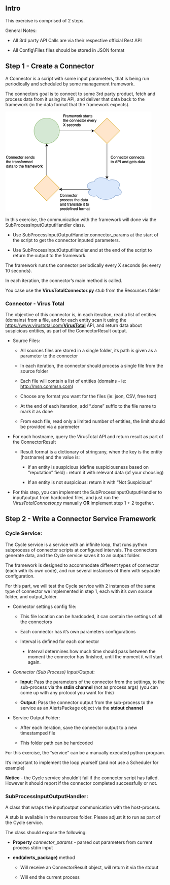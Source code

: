 ## Intro

This exercise is comprised of 2 steps.

General Notes:

-   All 3rd party API Calls are via their respective official Rest API

-   All Config\\Files files should be stored in JSON format

## Step 1 - Create a Connector

A Connector is a script with some input parameters, that is being run
periodically and scheduled by some management framework.

The connectors goal is to connect to some 3rd party product, fetch and process
data from it using its API, and deliver that data back to the framework (in the
data format that the framework expects).

![](media/d19e5ed3626468df2af1d8513d4afb6e.png)

In this exercise, the communication with the framework will done via the
SubProcessInputOutputHandler class.

-   Use SubProcessInputOutputHandler.connector_params at the start of the script
    to get the connector inputed parameters.

-   Use SubProcessInputOutputHandler.end at the end of the script to return the
    output to the framework.

The framework runs the connector periodically every X seconds (ie: every 10
seconds).

In each iteration, the connector’s main method is called.

You case use the **VirusTotalConnector.py** stub from the Resources folder

### Connector - Virus Total

The objective of this connector is, in each iteration, read a list of entities
(domains) from a file, and for each entity scan it using the
<https://www.virustotal.com/>[**VirusTotal**](https://developers.virustotal.com/v3.0/reference#overview)
API, and return data about suspicious entities, as part of the ConnectorResult
output.

-   Source Files:

    -   All sources files are stored in a single folder, its path is given as a
        parameter to the connector

    -   In each iteration, the connector should process a single file from the
        source folder

    -   Each file will contain a list of entities (domains - ie:
        <http://msn.com>[msn.com](http://msn.com))

    -   Choose any format you want for the files (ie: json, CSV, free text)

    -   At the end of each iteration, add “.done” suffix to the file name to
        mark it as done

    -   From each file, read only a limited number of entities, the limit should
        be provided via a paremeter

-   For each hostname, query the VirusTotal API and return result as part of the
    ConnectorResult

    -   Result format is a dictionary of string:any, when the key is the entity
        (hostname) and the value is:

        -   if an entity is suspicious (define suspiciousness based on
            “reputation” field) : return it with relevant data (of your
            choosing)

        -   If an entity is not suspicious: return it with “Not Suspicious”

-   For this step, you can implement the SubProcessInputOutputHandler to
    input\\output from hardcoded files, and just run the
    *VirusTotalConncetor.py* manually **OR** implement step 1 + 2 together.

## Step 2 - Write a Connector Service Framework

### Cycle Service:

The Cycle service is a service with an infinite loop, that runs python
subprocess of connector scripts at configured intervals. The connectors generate
data, and the Cycle service saves it to an output folder.

The framework is designed to accommodate different types of connector (each with
its own code), and run several instances of them with separate configuration.

For this part, we will test the Cycle service with 2 instances of the same type
of connector we implemented in step 1, each with it’s own source folder, and
output_folder.

-   Connector settings config file:

    -   This file location can be hardcoded, it can contain the settings of all
        the connectors

    -   Each connector has it’s own parameters configurations

    -   Interval is defined for each connector

        -   Interval determines how much time should pass between the moment the
            connector has finished, until the moment it will start again.

-   *Connector (Sub Process) Input/Output:*

    -   **Input**: Pass the parameters of the connector from the settings, to
        the sub-process via the **stdin channel** (not as process args) (you can
        come up with any protocol you want for this)

    -   **Output**: Pass the connector output from the sub-process to the
        service as an AlertsPackage object via the **stdout channel**

-   Service Output Folder:

    -   After each iteration, save the connector output to a new timestamped
        file

    -   This folder path can be hardcoded

For this exercise, the “service” can be a manually executed python program.

It’s important to implement the loop yourself (and not use a Scheduler for
example)

**Notice** - the Cycle service shouldn’t fail if the connector script has
failed. However it should report if the connector completed successfully or not.

### SubProcessInputOutputHandler:

A class that wraps the input\\output communication with the host-process.

A stub is available in the resources folder. Please adjust it to run as part of
the Cycle service.

The class should expose the following:

-   **Property** *connector_params -* parsed out parameters from current process
    stdin input

-   **end(alerts_package)** method

    -   Will receive an ConnectorResult object, will return it via the stdout

    -   Will end the current process
